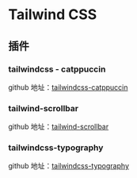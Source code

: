 # Tailwind CSS

## 插件

### tailwindcss - catppuccin

github 地址：[tailwindcss-catppuccin](https://github.com/catppuccin/tailwindcss)

### tailwind-scrollbar

github 地址：[tailwind-scrollbar](https://github.com/adoxography/tailwind-scrollbar)

### tailwindcss-typography

github 地址：[tailwindcss-typography](https://github.com/tailwindlabs/tailwindcss-typography)
